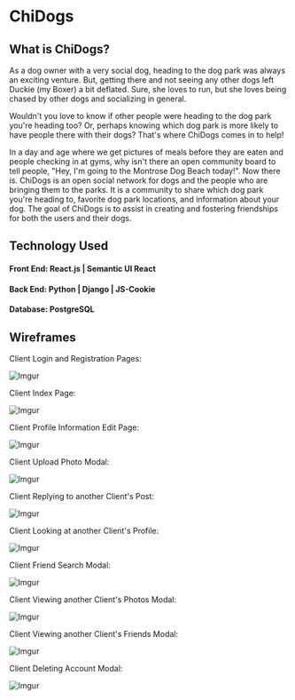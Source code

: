 # ChiDogs #

## What is ChiDogs? ##

As a dog owner with a very social dog, heading to the dog park was always an exciting venture. But, getting there and not seeing any other dogs left Duckie (my Boxer) a bit deflated. Sure, she loves to run, but she loves being chased by other dogs and socializing in general. 

Wouldn't you love to know if other people were heading to the dog park you're heading too? Or, perhaps knowing which dog park is more likely to have people there with their dogs? That's where ChiDogs comes in to help!

In a day and age where we get pictures of meals before they are eaten and people checking in at gyms, why isn't there an open community board to tell people, "Hey, I'm going to the Montrose Dog Beach today!". Now there is. ChiDogs is an open social network for dogs and the people who are bringing them to the parks. It is a community to share which dog park you're heading to, favorite dog park locations, and information about your dog. The goal of ChiDogs is to assist in creating and fostering friendships for both the users and their dogs.  

## Technology Used ##

#### Front End: React.js | Semantic UI React ####

#### Back End: Python | Django | JS-Cookie ####

#### Database: PostgreSQL ####

## Wireframes ##

Client Login and Registration Pages:

![Imgur](https://i.imgur.com/vfP7lw4.png)

Client Index Page:

![Imgur](https://i.imgur.com/He93GLA.png)

Client Profile Information Edit Page:

![Imgur](https://i.imgur.com/bDHYjiN.png)

Client Upload Photo Modal:

![Imgur](https://i.imgur.com/NhRbh7Z.png)

Client Replying to another Client's Post:

![Imgur](https://i.imgur.com/MMwUcyX.png)

Client Looking at another Client's Profile:

![Imgur](https://i.imgur.com/EB9X9UR.png)

Client Friend Search Modal:

![Imgur](https://i.imgur.com/HYhBzHV.png)

Client Viewing another Client's Photos Modal:

![Imgur](https://i.imgur.com/ZItRXRi.png)

Client Viewing another Client's Friends Modal:

![Imgur](https://i.imgur.com/pEmEEeX.png)

Client Deleting Account Modal:

![Imgur](https://i.imgur.com/yTmJR8p.png)








































